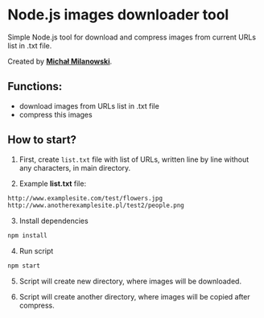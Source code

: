 # Node.js images downloader tool
Simple Node.js tool for download and compress images from current URLs list in .txt file.

Created by __[Michał Milanowski](https://www.linkedin.com/in/michalmilanowski/)__.

## Functions:
* download images from URLs list in .txt file
* compress this images

## How to start?
1. First, create ```list.txt``` file with list of URLs, written line by line without any characters, in main directory.

2. Example __list.txt__ file: 
```txt
http://www.examplesite.com/test/flowers.jpg
http://www.anotherexamplesite.pl/test2/people.png
```

3. Install dependencies
```bash
npm install
```

4. Run script
```bash
npm start
```

5. Script will create new directory, where images will be downloaded.

6. Script will create another directory, where images will be copied after compress.
